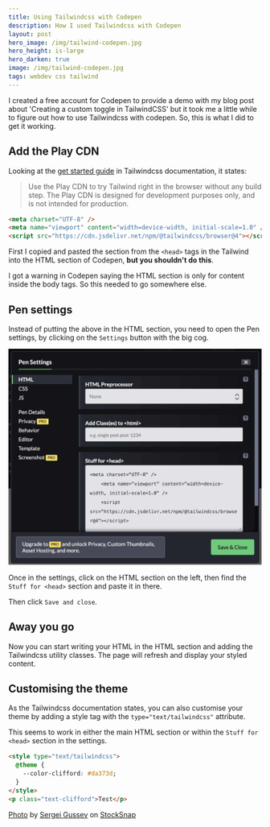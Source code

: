 ```yaml
---
title: Using Tailwindcss with Codepen
description: How I used Tailwindcss with Codepen
layout: post
hero_image: /img/tailwind-codepen.jpg
hero_height: is-large
hero_darken: true
image: /img/tailwind-codepen.jpg
tags: webdev css tailwind
---
```


I created a free account for Codepen to provide a demo with my blog post about 'Creating a custom toggle in TailwindCSS' but it took me a little while to figure out how to use Tailwindcss with codepen. So, this is what I did to get it working.

## Add the Play CDN

Looking at the [get started guide](https://tailwindcss.com/docs/installation/play-cdn) in Tailwindcss documentation, it states:

> Use the Play CDN to try Tailwind right in the browser without any build step. The Play CDN is designed for development purposes only, and is not intended for production.

```html
<meta charset="UTF-8" />
<meta name="viewport" content="width=device-width, initial-scale=1.0" />
<script src="https://cdn.jsdelivr.net/npm/@tailwindcss/browser@4"></script>
```

First I copied and pasted the section from the `<head>` tags in the Tailwind into the HTML section of Codepen, **but you shouldn't do this**.

I got a warning in Codepen saying the HTML section is only for content inside the body tags. So this needed to go somewhere else.

## Pen settings

Instead of putting the above in the HTML section, you need to open the Pen settings, by clicking on the `Settings` button with the big cog.

![Codepen settings](/img/pen-settings.jpg)

Once in the settings, click on the HTML section on the left, then find the `Stuff for <head>` section and paste it in there.

Then click `Save and close`.

## Away you go

Now you can start writing your HTML in the HTML section and adding the Tailwindcss utility classes. The page will refresh and display your styled content.

## Customising the theme

As the Tailwindcss documentation states, you can also customise your theme by adding a style tag with the `type="text/tailwindcss"` attribute.

This seems to work in either the main HTML section or within the `Stuff for <head>` section in the settings.

```html
<style type="text/tailwindcss">
  @theme {
    --color-clifford: #da373d;
  }
</style>
<p class="text-clifford">Test</p>
```

<a href="https://stocksnap.io/photo/bridge-highway-09NVK7X9GG">Photo</a> by <a href="https://stocksnap.io/author/sergei">Sergei Gussev</a> on <a href="https://stocksnap.io">StockSnap</a>
